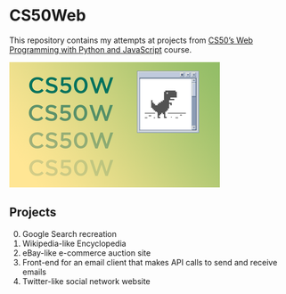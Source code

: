 # CS50Web
This repository contains my attempts at projects from [CS50’s Web Programming with Python and JavaScript](https://cs50.harvard.edu/web/2020/) course.

![CS50 Web image displaying Google's Dinosaur game](CS50W.png)

## Projects
0. Google Search recreation
1. Wikipedia-like Encyclopedia
2. eBay-like e-commerce auction site
3. Front-end for an email client that makes API calls to send and receive emails
4. Twitter-like social network website
